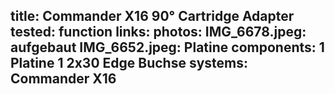 title: Commander X16 90° Cartridge Adapter
tested: function
links:
photos:
    IMG_6678.jpeg: aufgebaut
    IMG_6652.jpeg: Platine
components:
    1 Platine
    1 2x30 Edge Buchse
systems:
    Commander X16
---
